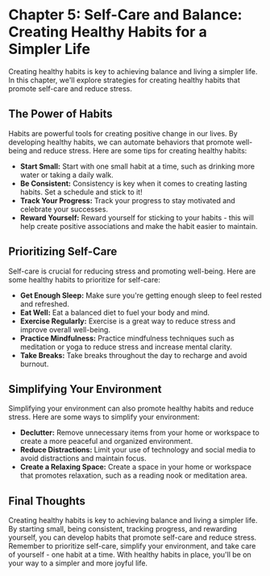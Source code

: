 Chapter 5: Self-Care and Balance: Creating Healthy Habits for a Simpler Life
============================================================================

Creating healthy habits is key to achieving balance and living a simpler life. In this chapter, we'll explore strategies for creating healthy habits that promote self-care and reduce stress.

The Power of Habits
-------------------

Habits are powerful tools for creating positive change in our lives. By developing healthy habits, we can automate behaviors that promote well-being and reduce stress. Here are some tips for creating healthy habits:

* **Start Small:** Start with one small habit at a time, such as drinking more water or taking a daily walk.
* **Be Consistent:** Consistency is key when it comes to creating lasting habits. Set a schedule and stick to it!
* **Track Your Progress:** Track your progress to stay motivated and celebrate your successes.
* **Reward Yourself:** Reward yourself for sticking to your habits - this will help create positive associations and make the habit easier to maintain.

Prioritizing Self-Care
----------------------

Self-care is crucial for reducing stress and promoting well-being. Here are some healthy habits to prioritize for self-care:

* **Get Enough Sleep:** Make sure you're getting enough sleep to feel rested and refreshed.
* **Eat Well:** Eat a balanced diet to fuel your body and mind.
* **Exercise Regularly:** Exercise is a great way to reduce stress and improve overall well-being.
* **Practice Mindfulness:** Practice mindfulness techniques such as meditation or yoga to reduce stress and increase mental clarity.
* **Take Breaks:** Take breaks throughout the day to recharge and avoid burnout.

Simplifying Your Environment
----------------------------

Simplifying your environment can also promote healthy habits and reduce stress. Here are some ways to simplify your environment:

* **Declutter:** Remove unnecessary items from your home or workspace to create a more peaceful and organized environment.
* **Reduce Distractions:** Limit your use of technology and social media to avoid distractions and maintain focus.
* **Create a Relaxing Space:** Create a space in your home or workspace that promotes relaxation, such as a reading nook or meditation area.

Final Thoughts
--------------

Creating healthy habits is key to achieving balance and living a simpler life. By starting small, being consistent, tracking progress, and rewarding yourself, you can develop habits that promote self-care and reduce stress. Remember to prioritize self-care, simplify your environment, and take care of yourself - one habit at a time. With healthy habits in place, you'll be on your way to a simpler and more joyful life.

